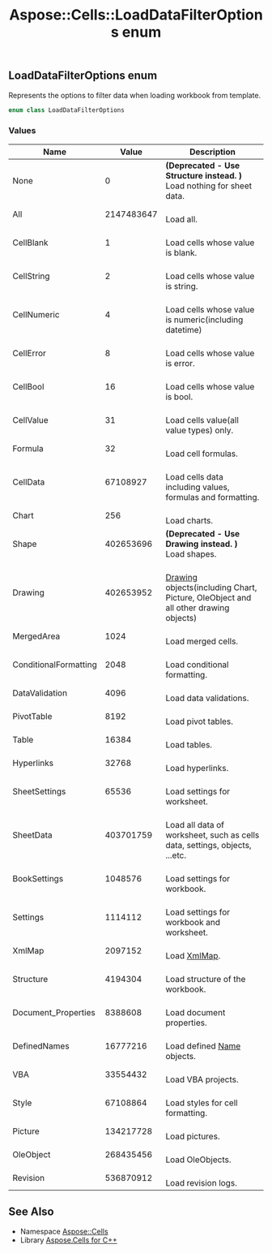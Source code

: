 ﻿---
title: Aspose::Cells::LoadDataFilterOptions enum
linktitle: LoadDataFilterOptions
second_title: Aspose.Cells for C++ API Reference
description: 'Aspose::Cells::LoadDataFilterOptions enum. Represents the options to filter data when loading workbook from template in C++.'
type: docs
weight: 22200
url: /cpp/aspose.cells/loaddatafilteroptions/
---
## LoadDataFilterOptions enum


Represents the options to filter data when loading workbook from template.

```cpp
enum class LoadDataFilterOptions
```

### Values

| Name | Value | Description |
| --- | --- | --- |
| None | 0 |  **(Deprecated - Use Structure instead. )** <br>Load nothing for sheet data. |
| All | 2147483647 | <br>Load all. |
| CellBlank | 1 | <br>Load cells whose value is blank. |
| CellString | 2 | <br>Load cells whose value is string. |
| CellNumeric | 4 | <br>Load cells whose value is numeric(including datetime) |
| CellError | 8 | <br>Load cells whose value is error. |
| CellBool | 16 | <br>Load cells whose value is bool. |
| CellValue | 31 | <br>Load cells value(all value types) only. |
| Formula | 32 | <br>Load cell formulas. |
| CellData | 67108927 | <br>Load cells data including values, formulas and formatting. |
| Chart | 256 | <br>Load charts. |
| Shape | 402653696 |  **(Deprecated - Use Drawing instead. )** <br>Load shapes. |
| Drawing | 402653952 | <br>[Drawing](../../aspose.cells.drawing/) objects(including Chart, Picture, OleObject and all other drawing objects) |
| MergedArea | 1024 | <br>Load merged cells. |
| ConditionalFormatting | 2048 | <br>Load conditional formatting. |
| DataValidation | 4096 | <br>Load data validations. |
| PivotTable | 8192 | <br>Load pivot tables. |
| Table | 16384 | <br>Load tables. |
| Hyperlinks | 32768 | <br>Load hyperlinks. |
| SheetSettings | 65536 | <br>Load settings for worksheet. |
| SheetData | 403701759 | <br>Load all data of worksheet, such as cells data, settings, objects, ...etc. |
| BookSettings | 1048576 | <br>Load settings for workbook. |
| Settings | 1114112 | <br>Load settings for workbook and worksheet. |
| XmlMap | 2097152 | <br>Load [XmlMap](../xmlmap/). |
| Structure | 4194304 | <br>Load structure of the workbook. |
| Document_Properties | 8388608 | <br>Load document properties. |
| DefinedNames | 16777216 | <br>Load defined [Name](../name/) objects. |
| VBA | 33554432 | <br>Load VBA projects. |
| Style | 67108864 | <br>Load styles for cell formatting. |
| Picture | 134217728 | <br>Load pictures. |
| OleObject | 268435456 | <br>Load OleObjects. |
| Revision | 536870912 | <br>Load revision logs. |

## See Also

* Namespace [Aspose::Cells](../)
* Library [Aspose.Cells for C++](../../)

